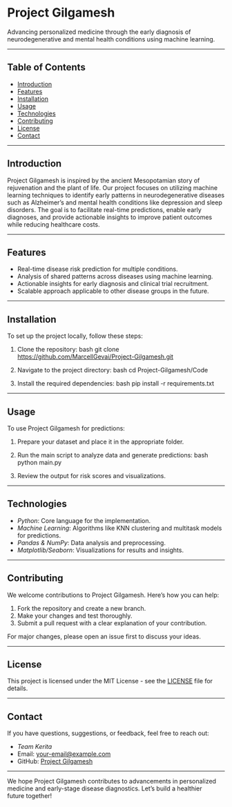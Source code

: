 # Project Gilgamesh

Advancing personalized medicine through the early diagnosis of neurodegenerative and mental health conditions using machine learning.

---

## Table of Contents
- [Introduction](#introduction)
- [Features](#features)
- [Installation](#installation)
- [Usage](#usage)
- [Technologies](#technologies)
- [Contributing](#contributing)
- [License](#license)
- [Contact](#contact)

---

## Introduction
Project Gilgamesh is inspired by the ancient Mesopotamian story of rejuvenation and the plant of life. Our project focuses on utilizing machine learning techniques to identify early patterns in neurodegenerative diseases such as Alzheimer’s and mental health conditions like depression and sleep disorders. The goal is to facilitate real-time predictions, enable early diagnoses, and provide actionable insights to improve patient outcomes while reducing healthcare costs.

---

## Features
- Real-time disease risk prediction for multiple conditions.
- Analysis of shared patterns across diseases using machine learning.
- Actionable insights for early diagnosis and clinical trial recruitment.
- Scalable approach applicable to other disease groups in the future.

---

## Installation
To set up the project locally, follow these steps:

1. Clone the repository:
   bash
   git clone https://github.com/MarcellGevai/Project-Gilgamesh.git
   
2. Navigate to the project directory:
   bash
   cd Project-Gilgamesh/Code
   
3. Install the required dependencies:
   bash
   pip install -r requirements.txt
   

---

## Usage
To use Project Gilgamesh for predictions:

1. Prepare your dataset and place it in the appropriate folder.
2. Run the main script to analyze data and generate predictions:
   bash
   python main.py
   
3. Review the output for risk scores and visualizations.

---

## Technologies
- *Python*: Core language for the implementation.
- *Machine Learning*: Algorithms like KNN clustering and multitask models for predictions.
- *Pandas & NumPy*: Data analysis and preprocessing.
- *Matplotlib/Seaborn*: Visualizations for results and insights.

---

## Contributing
We welcome contributions to Project Gilgamesh. Here’s how you can help:

1. Fork the repository and create a new branch.
2. Make your changes and test thoroughly.
3. Submit a pull request with a clear explanation of your contribution.

For major changes, please open an issue first to discuss your ideas.

---

## License
This project is licensed under the MIT License - see the [LICENSE](LICENSE) file for details.

---

## Contact
If you have questions, suggestions, or feedback, feel free to reach out:

- *Team Kerita*
- Email: [your-email@example.com](mailto:your-email@example.com)
- GitHub: [Project Gilgamesh](https://github.com/MarcellGevai/Project-Gilgamesh)

---

We hope Project Gilgamesh contributes to advancements in personalized medicine and early-stage disease diagnostics. Let’s build a healthier future together!